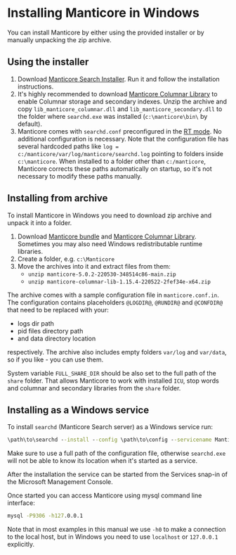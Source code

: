 # Installing Manticore in Windows

You can install Manticore by either using the provided installer or by manually unpacking the zip archive.

## Using the installer

1. Download [Manticore Search Installer](https://repo.manticoresearch.com/repository/manticoresearch_windows/release/x64/manticore-5.0.2-220530-348514c86-main.zip). Run it and follow the installation instructions.
2. It's highly recommended to download [Manticore Columnar Library](https://repo.manticoresearch.com/repository/manticoresearch_windows/release/x64/manticore-columnar-lib-1.15.4-220522-2fef34e-x64.zip) to enable Columnar storage and secondary indexes. Unzip the archive and copy `lib_manticore_columnar.dll` and `lib_manticore_secondary.dll` to the folder where `searchd.exe` was installed (`c:\manticore\bin\` by default).
3. Manticore comes with `searchd.conf` preconfigured in the [RT mode](../Read_this_first.md#Real-time-mode-vs-plain-mode). No additional configuration is necessary. Note that the configuration file has several hardcoded paths like `log = c:/manticore/var/log/manticore/searchd.log` pointing to folders inside `c:\manticore`. When installed to a folder other than `c:/manticore`, Manticore corrects these paths automatically on startup, so it's not necessary to modify these paths manually.

## Installing from archive

To install Manticore in Windows you need to download zip archive and unpack it into a folder.

1. Download [Manticore bundle](https://repo.manticoresearch.com/repository/manticoresearch_windows/release/x64/manticore-5.0.2-220530-348514c86-main.zip) and [Manticore Columnar Library](https://repo.manticoresearch.com/repository/manticoresearch_windows/release/x64/manticore-columnar-lib-1.15.4-220522-2fef34e-x64.zip). Sometimes you may also need Windows redistributable runtime libraries.
2. Create a folder, e.g. `c:\Manticore`
3. Move the archives into it and extract files from them:
   * `unzip manticore-5.0.2-220530-348514c86-main.zip`
   * `unzip manticore-columnar-lib-1.15.4-220522-2fef34e-x64.zip`

The archive comes with a sample configuration file in `manticore.conf.in`.
The configuration contains placeholders `@LOGDIR@`, `@RUNDIR@` and `@CONFDIR@` that need to be replaced with your:
* logs dir path
* pid files directory path
* and data directory location

respectively. The archive also includes empty folders `var/log` and `var/data`, so if you like - you can use them.

System variable `FULL_SHARE_DIR` should be also set to the full path of the `share` folder. That allows Manticore to work with installed `ICU`, stop words and columnar and secondary libraries from the `share` folder.

## Installing as a Windows service

To install `searchd` (Manticore Search server) as a Windows service run:

```bat
\path\to\searchd --install --config \path\to\config --servicename Manticore
```

Make sure to use a full path of the configuration file, otherwise `searchd.exe` will not be able to know its location when it's started as a service.

After the installation the service can be started from the Services snap-in of the Microsoft Management Console.

Once started you can access Manticore using mysql command line interface:

```bat
mysql -P9306 -h127.0.0.1
```

Note that in most examples in this manual we use `-h0` to make a connection to the local host, but in Windows you need to use `localhost` or `127.0.0.1` explicitly.
